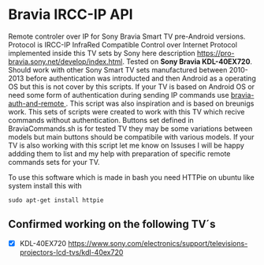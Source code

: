 # Bravia IRCC-IP API



Remote controler over IP for Sony Bravia Smart TV pre-Android versions. Protocol is IRCC-IP InfraRed Compatible Control over Internet Protocol implemented inside this TV sets by Sony here description https://pro-bravia.sony.net/develop/index.html. Tested on <B>Sony Bravia KDL-40EX720</B>. Should work with other Sony Smart TV sets manufactured between 2010-2013 before authentication was introducted and then Android as a operating OS but this is not cover by this scripts. If your TV is based on Android OS or need some form of authentication during sending IP commands use [
bravia-auth-and-remote ](https://github.com/breunigs/bravia-auth-and-remote). This script was also inspiration and is based on breunigs work.
 This sets of scripts were created to work with this TV which recive commands without authentication. Buttons set defined in BraviaCommands.sh is for tested TV they may be some variations between models but main buttons should be compatibile with various models. If your TV is also working with this script let me know on Issuses I will be happy addding them to list and my help with preparation of specific remote commands sets for your TV.

To use this software which is made in bash you need HTTPie
on ubuntu like system install this with 
```
sudo apt-get install httpie
```

## Confirmed working on the following TV´s
- [x] KDL-40EX720 https://www.sony.com/electronics/support/televisions-projectors-lcd-tvs/kdl-40ex720

